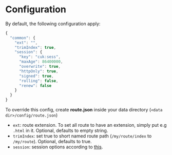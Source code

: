 # Configuration

By default, the following configuration apply:

```javascript
{
  "common": {
    "ext": "",
    "trimIndex": true,
    "session": {
      "key": "cuk:sess",
      "maxAge": 86400000,
      "overwrite": true,
      "httpOnly": true,
      "signed": true,
      "rolling": false,
      "renew": false
    }
  }
}
```

To override this config, create **route.json** inside your data directory \(`<data dir>/config/route.json`\)

* `ext`: route extension. To set all route to have an extension, simply put e.g `.html` in it. Optional, defaults to empty string.
* `trimIndex`: set true to short named route path \(`/my/route/index` to `/my/route`\). Optional, defaults to true.
* `session`: session options according to [this](https://github.com/koajs/session). 

